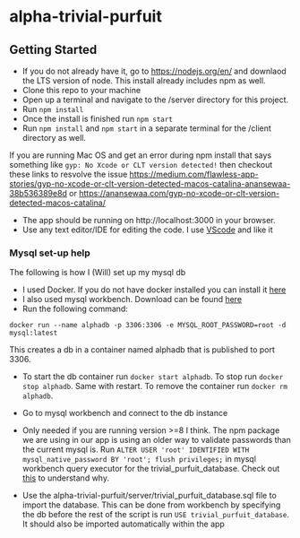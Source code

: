 # alpha-trivial-purfuit

## Getting Started
- If you do not already have it, go to https://nodejs.org/en/ and downlaod the LTS version of node. This install already includes npm as well.
- Clone this repo to your machine
- Open up a terminal and navigate to the /server directory for this project.
- Run `npm install` 
- Once the install is finished run `npm start`
- Run `npm install` and `npm start` in a separate terminal for the /client directory as well.

If you are running Mac OS and get an error during npm install that says something like `gyp: No Xcode or CLT version detected!` then checkout these
links to resvolve the issue https://medium.com/flawless-app-stories/gyp-no-xcode-or-clt-version-detected-macos-catalina-anansewaa-38b536389e8d or
https://anansewaa.com/gyp-no-xcode-or-clt-version-detected-macos-catalina/

- The app should be running on http://localhost:3000 in your browser.
- Use any text editor/IDE for editing the code. I use [VScode](https://code.visualstudio.com) and like it

### Mysql set-up help
The following is how I (Will) set up my mysql db
- I used Docker. If you do not have docker installed you can install it [here](https://www.docker.com/get-started)
- I also used mysql workbench. Download can be found [here](https://www.mysql.com/products/workbench/)
- Run the following command:
```
docker run --name alphadb -p 3306:3306 -e MYSQL_ROOT_PASSWORD=root -d mysql:latest
```
This creates a db in a container named alphadb that is published to port 3306.
- To start the db container run `docker start alphadb`. To stop run `docker stop alphadb`. Same with restart. To remove the container run `docker rm alphadb`.

- Go to mysql workbench and connect to the db instance
-  Only needed if you are running version >=8 I think. The npm package we are using in our app is using an older way to validate passwords than the current mysql is. Run `ALTER USER 'root' IDENTIFIED WITH mysql_native_password BY 'root'; flush privileges;` in mysql workbench query executor for the trivial_purfuit_database. Check out [this](https://stackoverflow.com/questions/50093144/mysql-8-0-client-does-not-support-authentication-protocol-requested-by-server) to understand why.
- Use the alpha-trivial-purfuit/server/trivial_purfuit_database.sql file to import the database. This can be done from workbench by specifying the db before the rest of the script is run `USE trivial_purfuit_database`. It should also be imported automatically within the app
